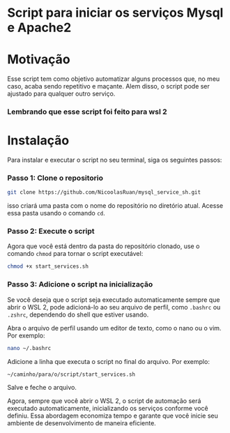 # Script para iniciar os serviços Mysql e Apache2

# Motivação

Esse script tem como objetivo automatizar alguns processos que, no meu caso, acaba sendo repetitivo e maçante. Alem disso, o script pode ser ajustado para qualquer outro serviço. 

### **Lembrando que esse script foi feito para wsl 2**

# Instalação

Para instalar e executar o script no seu terminal, siga os seguintes passos:

### Passo 1: Clone o repositorio

```bash
git clone https://github.com/NicoolasRuan/mysql_service_sh.git
```

isso criará uma pasta com o nome do repositório no diretório atual. Acesse essa pasta usando o comando `cd`.

### Passo 2: Execute o script

Agora que você está dentro da pasta do repositório clonado, use o comando `chmod` para tornar o script executável:

```bash
chmod +x start_services.sh
```

### Passo 3: Adicione o script na inicialização

Se você deseja que o script seja executado automaticamente sempre que abrir o WSL 2, pode adicioná-lo ao seu arquivo de perfil, como `.bashrc` ou `.zshrc`, dependendo do shell que estiver usando.

Abra o arquivo de perfil usando um editor de texto, como o nano ou o vim. Por exemplo:

```bash
nano ~/.bashrc
```

Adicione a linha que executa o script no final do arquivo. Por exemplo:

```bash
~/caminho/para/o/script/start_services.sh
```

Salve e feche o arquivo.

Agora, sempre que você abrir o WSL 2, o script de automação será executado automaticamente, inicializando os serviços conforme você definiu. Essa abordagem economiza tempo e garante que você inicie seu ambiente de desenvolvimento de maneira eficiente.